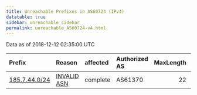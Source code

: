```yaml
---
title: Unreachable Prefixes in AS60724 (IPv4)
datatable: true
sidebar: unreachable_sidebar
permalink: unreachable_AS60724-v4.html
---
```


Data as of 2018-12-12 02:35:00 UTC


<div class="datatable-begin"></div>

| Prefix                                               | Reason                                                                                               | affected   | Authorized AS   |   MaxLength | Anchor                                         |   unreachable /24s |
|:-----------------------------------------------------|:-----------------------------------------------------------------------------------------------------|:-----------|:----------------|------------:|:-----------------------------------------------|-------------------:|
| [185.7.44.0/24](https://stat.ripe.net/185.7.44.0/24) | [INVALID ASN](https://rpki-validator.ripe.net/announcement-preview?asn=AS60724&prefix=185.7.44.0/24) | complete   | AS61370         |          22 | [RIPE](unreachable_RIPE_NCC_RPKI_Root-v4.html) |                  1 |

<div class="datatable-end"></div>